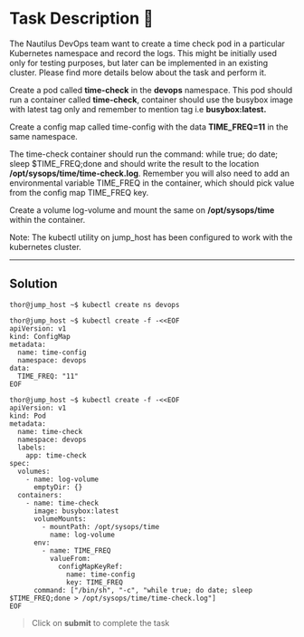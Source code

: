 # Task Description 📓
The Nautilus DevOps team want to create a time check pod in a particular Kubernetes namespace and record the logs. This might be initially used only for testing purposes, but later can be implemented in an existing cluster. Please find more details below about the task and perform it.


Create a pod called **time-check** in the **devops** namespace. This pod should run a container called **time-check**, container should use the busybox image with latest tag only and remember to mention tag i.e **busybox:latest.**

Create a config map called time-config with the data **TIME_FREQ=11** in the same namespace.

The time-check container should run the command: while true; do date; sleep $TIME_FREQ;done and should write the result to the location **/opt/sysops/time/time-check.log**. Remember you will also need to add an environmental variable TIME_FREQ in the container, which should pick value from the config map TIME_FREQ key.

Create a volume log-volume and mount the same on **/opt/sysops/time** within the container.

Note: The kubectl utility on jump_host has been configured to work with the kubernetes cluster.

---
## Solution

```console
thor@jump_host ~$ kubectl create ns devops

thor@jump_host ~$ kubectl create -f -<<EOF
apiVersion: v1
kind: ConfigMap
metadata:
  name: time-config
  namespace: devops
data:
  TIME_FREQ: "11"
EOF

thor@jump_host ~$ kubectl create -f -<<EOF
apiVersion: v1
kind: Pod
metadata:
  name: time-check
  namespace: devops
  labels:
    app: time-check
spec:
  volumes:
    - name: log-volume
      emptyDir: {}
  containers:
    - name: time-check
      image: busybox:latest
      volumeMounts:
        - mountPath: /opt/sysops/time
          name: log-volume
      env:
        - name: TIME_FREQ
          valueFrom: 
            configMapKeyRef:
              name: time-config
              key: TIME_FREQ
      command: ["/bin/sh", "-c", "while true; do date; sleep $TIME_FREQ;done > /opt/sysops/time/time-check.log"]
EOF

```
> Click on **submit** to complete the task